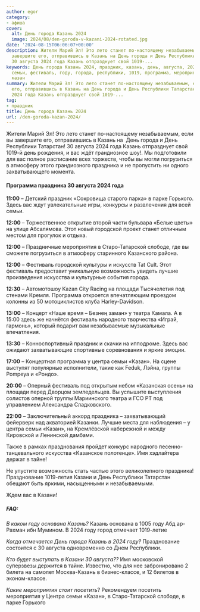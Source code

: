 ```yaml
---
author: egor
category:
- афиша
cover:
  alt: День города Казань 2024
  image: 2024/08/den-goroda-v-kazani-2024-rotated.jpg
date: '2024-08-15T06:06:07+00:00'
description: Жители Марий Эл! Это лето станет по-настоящему незабываемым, если вы
  завершите его, отправившись в Казань на День города и День Республики Татарстан!
  30 августа 2024 года Казань отпразднует свой 1019-...
keywords: День города Казань 2024, праздник, казань, день, августа, 2024, праздника,
  семьи, фестиваль, году, города, республики, 1019, программа, мероприятия, центра,
  казан
summary: Жители Марий Эл! Это лето станет по-настоящему незабываемым, если вы завершите
  его, отправившись в Казань на День города и День Республики Татарстан! 30 августа
  2024 года Казань отпразднует свой 1019-...
tag:
- праздник
title: День города Казань 2024
url: /den-goroda-kazan-2024/
---
```


Жители Марий Эл! Это лето станет по-настоящему незабываемым, если вы завершите его, отправившись в Казань на  День города и День Республики Татарстан! 30 августа 2024 года Казань отпразднует свой 1019-й день рождения, и вас ждёт грандиозное шоу!. Мы подготовили для вас полное расписание всех торжеств, чтобы вы могли погрузиться в атмосферу этого грандиозного праздника и не пропустить ни одного захватывающего момента.

#### Программа праздника 30 августа 2024 года

 **11:00** – Детский праздник «Сокровища старого парка» в парке Горького. Здесь вас ждут увлекательные игры, конкурсы и развлечения для всей семьи.

**12:00** – Торжественное открытие второй части бульвара «Белые цветы» на улице Абсалямова. Этот новый городской проект станет отличным местом для прогулок и отдыха.

**12:00** – Праздничные мероприятия в Старо-Татарской слободе, где вы сможете погрузиться в атмосферу старинного Казанского района.

**12:00** – Фестиваль городской культуры и искусств Tat Cult. Этот фестиваль предоставит уникальную возможность увидеть лучшие произведения искусства и культурные события города.

**12:30** – Автомотошоу Kazan City Racing на площади Тысячелетия под стенами Кремля. Программа откроется впечатляющим проездом колонны из 50 мотоциклистов клуба Harley-Davidson.

**13:00** – Концерт «Наше время – Безнең заман» у театра Камала. А в 15:00 здесь же начнётся фестиваль народного творчества «Играй, гармонь», который подарит вам незабываемые музыкальные впечатления.

**13:30** – Конноспортивный праздник и скачки на ипподроме. Здесь вас ожидают захватывающие спортивные соревнования и яркие эмоции.

**17:00** – Концертная программа у центра семьи «Казан». На сцене выступят популярные исполнители, такие как Feduk, Лэйна, группы Pompeya и «Рондо».

**20:00** – Оперный фестиваль под открытым небом «Казанская осень» на площади перед Дворцом земледельцев. Вы услышите выступления солистов оперной труппы Мариинского театра и ГСО РТ под управлением Александра Сладковского.

**22:00** – Заключительный аккорд праздника – захватывающий фейерверк над акваторией Казанки. Лучшие места для наблюдения – у центра семьи «Казан», на Кремлёвской набережной и между Кировской и Ленинской дамбами.

Также в рамках празднования пройдет конкурс народного песенно-танцевального искусства «Казанское полотенце». Имя хэдлайтера держат в тайне!

Не упустите возможность стать частью этого великолепного праздника! Празднование 1019-летия Казани и День Республики Татарстан обещают быть яркими, насыщенными и незабываемыми.

Ждем вас в Казани!

##### FAQ:

 _В каком году основана Казань?_
Казань основана в 1005 году Абд ар-Рахман ибн Мумином. В 2024 году город отмечает 1019-летие

_Когда отмечается День города Казань в 2024 году?_
Празднование состоится с 30 августа одновременно со Днем Республики.

_Кто будет выступать в Казани 30 августа??_
Имя московской суперзвезы держится в тайне. Известно, что для нее забронировано 2 билета на самолет Москва-Казань в бизнес-классе, и 12 билетов в эконом-классе.

_Какие мероприятия стоит посетить_?
Рекомендуем посетить мероприятия у Центра семьи «Казан», в Старо-Татарской слободе, в парке Горького